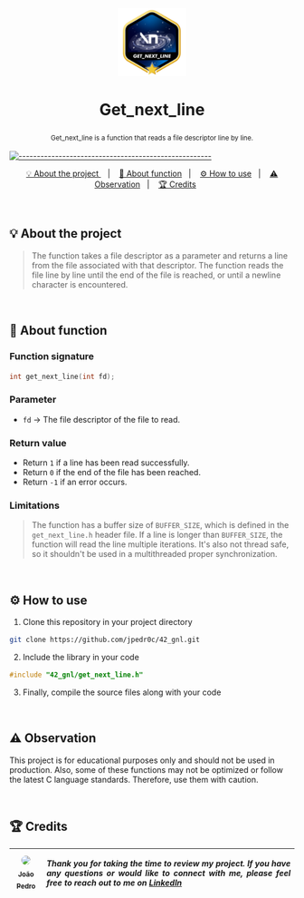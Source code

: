 <p align="center">
<a href="https://github.com/jpedr0c/42_gnl">
<img src="./get_next_line.png" height="120" width="120">
</a>
</p>
<h1 align=center>
  <strong> Get_next_line </strong>
</h1>

<p align="center">
  <sub> Get_next_line is a function that reads a file descriptor line by line.
  <sub>
</p>

[![-----------------------------------------------------](https://raw.githubusercontent.com/andreasbm/readme/master/assets/lines/rainbow.png)](#table-of-contents)

<p align="center">
  <a href="#About"> 💡 About the project </a>&nbsp;&nbsp;&nbsp;|&nbsp;&nbsp;&nbsp;
  <a href="#AboutFunction"> 📝 About function</a>&nbsp;&nbsp;&nbsp;|&nbsp;&nbsp;&nbsp;
  <a href="#HowUse"> ⚙️ How to use</a>&nbsp;&nbsp;&nbsp;|&nbsp;&nbsp;&nbsp;
  <a href="#Observation"> ⚠️ Observation</a>&nbsp;&nbsp;&nbsp;|&nbsp;&nbsp;&nbsp;
  <a href="#Credits"> 🏆 Credits</a>&nbsp;&nbsp;&nbsp;&nbsp;&nbsp;&nbsp;
</p>

<br/>

<a id="About"></a>
## 💡 About the project
> The function takes a file descriptor as a parameter and returns a line from the file associated with that descriptor. The function reads the file line by line until the end of the file is reached, or until a newline character is encountered.

<br/>

<a id="AboutFunction"></a>
## 📝 About function

### Function signature
```c
int get_next_line(int fd);
```

### Parameter
- `fd` -> The file descriptor of the file to read.

### Return value
- Return `1` if a line has been read successfully.
- Return `0` if the end of the file has been reached.
- Return `-1` if an error occurs.

### Limitations
> The function has a buffer size of `BUFFER_SIZE`, which is defined in the `get_next_line.h` header file. If a line is longer than `BUFFER_SIZE`, the function will read the line multiple iterations. It's also not thread safe, so it shouldn't be used in a multithreaded proper synchronization.

<br/>

<a id="HowUse"></a>
## ⚙️ How to use

1. Clone this repository in your project directory
```sh
git clone https://github.com/jpedr0c/42_gnl.git
```
2. Include the library in your code
```c
#include "42_gnl/get_next_line.h"
```
3. Finally, compile the source files along with your code

<br/>

<a id="Observation"></a>
## ⚠️ Observation
This project is for educational purposes only and should not be used in production. Also, some of these functions may not be optimized or follow the latest C language standards. Therefore, use them with caution.

<br/>

<a id="Credits"></a>
## 🏆 Credits
| [<img src="https://avatars.githubusercontent.com/u/78514252?v=4" width="300" style="border-radius:50%"><br><sub> João Pedro </sub>](https://www.linkedin.com/in/jpedroc) | <p align="justify">***Thank you for taking the time to review my project. If you have any questions or would like to connect with me, please feel free to reach out to me on [LinkedIn](https://www.linkedin.com/in/jpedroc)***</p> | 
|---|---|
